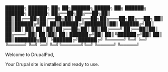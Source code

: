 ██████╗ ██████╗ ██╗   ██╗██████╗  █████╗ ██╗     ██████╗  ██████╗ ██████╗
██╔══██╗██╔══██╗██║   ██║██╔══██╗██╔══██╗██║     ██╔══██╗██╔═══██╗██╔══██╗
██║  ██║██████╔╝██║   ██║██████╔╝███████║██║     ██████╔╝██║   ██║██║  ██║
██║  ██║██╔══██╗██║   ██║██╔═══╝ ██╔══██║██║     ██╔═══╝ ██║   ██║██║  ██║
██████╔╝██║  ██║╚██████╔╝██║     ██║  ██║███████╗██║     ╚██████╔╝██████╔╝
╚═════╝ ╚═╝  ╚═╝ ╚═════╝ ╚═╝     ╚═╝  ╚═╝╚══════╝╚═╝      ╚═════╝ ╚═════╝

Welcome to DrupalPod,

Your Drupal site is installed and ready to use.

